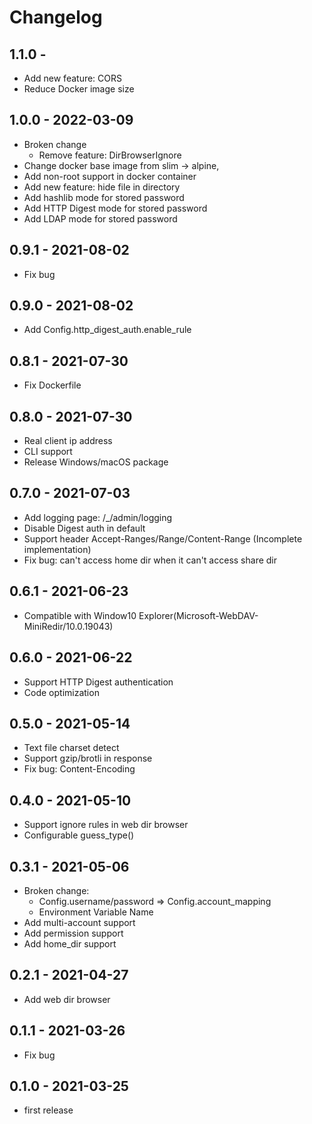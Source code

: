 # Changelog

## 1.1.0 -

- Add new feature: CORS
- Reduce Docker image size

## 1.0.0 - 2022-03-09

- Broken change
    - Remove feature: DirBrowserIgnore
- Change docker base image from slim -> alpine,
- Add non-root support in docker container
- Add new feature: hide file in directory
- Add hashlib mode for stored password
- Add HTTP Digest mode for stored password
- Add LDAP mode for stored password

## 0.9.1 - 2021-08-02

- Fix bug

## 0.9.0 - 2021-08-02

- Add Config.http_digest_auth.enable_rule

## 0.8.1 - 2021-07-30

- Fix Dockerfile

## 0.8.0 - 2021-07-30

- Real client ip address
- CLI support
- Release Windows/macOS package

## 0.7.0 - 2021-07-03

- Add logging page: /_/admin/logging
- Disable Digest auth in default
- Support header Accept-Ranges/Range/Content-Range (Incomplete implementation)
- Fix bug: can't access home dir when it can't access share dir

## 0.6.1 - 2021-06-23

- Compatible with Window10 Explorer(Microsoft-WebDAV-MiniRedir/10.0.19043)

## 0.6.0 - 2021-06-22

- Support HTTP Digest authentication
- Code optimization

## 0.5.0 - 2021-05-14

- Text file charset detect
- Support gzip/brotli in response
- Fix bug: Content-Encoding

## 0.4.0 - 2021-05-10

- Support ignore rules in web dir browser
- Configurable guess_type()

## 0.3.1 - 2021-05-06

- Broken change:
    - Config.username/password => Config.account_mapping
    - Environment Variable Name
- Add multi-account support
- Add permission support
- Add home_dir support

## 0.2.1 - 2021-04-27

- Add web dir browser

## 0.1.1 - 2021-03-26

- Fix bug

## 0.1.0 - 2021-03-25

- first release
